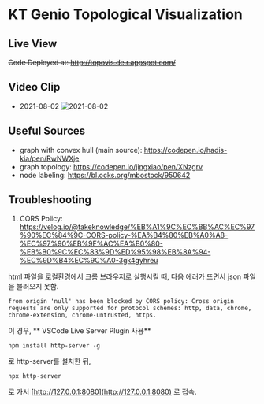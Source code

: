 # KT Genio Topological Visualization

## Live View
<strike>Code Deployed at: http://topovis.de.r.appspot.com/</strike>

## Video Clip
- 2021-08-02
![2021-08-02](images/progress/2021-08-02-ui.gif)


## Useful Sources
- graph with convex hull (main source): https://codepen.io/hadis-kia/pen/RwNWXje
- graph topology: https://codepen.io/jingxiao/pen/XNzgrv
- node labeling: https://bl.ocks.org/mbostock/950642

## Troubleshooting
1. CORS Policy: https://velog.io/@takeknowledge/%EB%A1%9C%EC%BB%AC%EC%97%90%EC%84%9C-CORS-policy-%EA%B4%80%EB%A0%A8-%EC%97%90%EB%9F%AC%EA%B0%80-%EB%B0%9C%EC%83%9D%ED%95%98%EB%8A%94-%EC%9D%B4%EC%9C%A0-3gk4gyhreu 

html 파일을 로컬환경에서 크롬 브라우저로 실행시킬 때, 다음 에러가 뜨면서 json 파일을 불러오지 못함.
```
from origin 'null' has been blocked by CORS policy: Cross origin requests are only supported for protocol schemes: http, data, chrome, chrome-extension, chrome-untrusted, https.
```

이 경우, 
** VSCode Live Server Plugin 사용**

```
npm install http-server -g
```
로 http-server를 설치한 뒤,

```
npx http-server
```
로 가서 [http://127.0.0.1:8080](http://127.0.0.1:8080) 로 접속.
